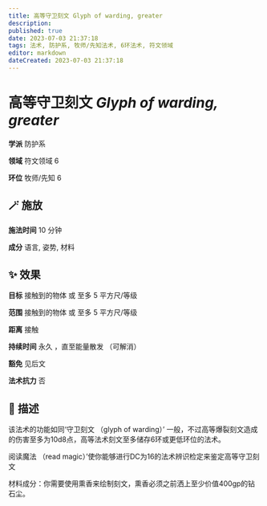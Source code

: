 ```yaml
---
title: 高等守卫刻文 Glyph of warding, greater
description: 
published: true
date: 2023-07-03 21:37:18
tags: 法术, 防护系, 牧师/先知法术, 6环法术, 符文领域
editor: markdown
dateCreated: 2023-07-03 21:37:18
---
```


# **高等守卫刻文** *Glyph of warding, greater*

**学派** 防护系 

**领域** 符文领域 6

**环位** 牧师/先知 6

## 🪄 施放

**施法时间** 10 分钟

**成分** 语言, 姿势, 材料

## ✨ 效果 

**目标** 接触到的物体 或 至多 5 平方尺/等级 

**范围** 接触到的物体 或 至多 5 平方尺/等级

**距离** 接触  

**持续时间** 永久 ，直至能量散发 （可解消） 

**豁免** 见后文

**法术抗力** 否

## 📖 描述

该法术的功能如同‘守卫刻文 （glyph of warding）’ 一般，不过高等爆裂刻文造成的伤害至多为10d8点，高等法术刻文至多储存6环或更低环位的法术。

阅读魔法 （read magic）’使你能够进行DC为16的法术辨识检定来鉴定高等守卫刻文

材料成分：你需要使用熏香来绘制刻文，熏香必须之前洒上至少价值400gp的钻石尘。
    